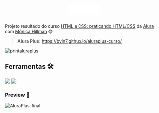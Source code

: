 <h1 align="center">
    <img src="https://github.com/BVin7/aluraplus-curso/blob/main/img/Logo.png">
</h1>


Projeto resultado do curso [HTML e CSS: praticando HTML/CSS](https://www.alura.com.br/curso-online-html-css-praticando-html-css) da [Alura](https://www.alura.com.br/) com [Mônica Hillman](https://github.com/MonicaHillman) 😎

> **Alura Plus:** https://bvin7.github.io/aluraplus-curso/

![printaluraplus](https://user-images.githubusercontent.com/104274422/198898792-0888b98e-9331-4544-86f4-af17d01baa89.png)

## Ferramentas 🛠️

<img src="https://img.shields.io/badge/HTML5-E34F26?style=for-the-badge&logo=html5&logoColor=white">
<img src="https://img.shields.io/badge/CSS3-1572B6?style=for-the-badge&logo=css3&logoColor=white">

### Preview 🔆

![AluraPlus-final](https://user-images.githubusercontent.com/104274422/205735135-509ac687-1f8e-4f3d-a476-91e0804fc1a0.gif)
